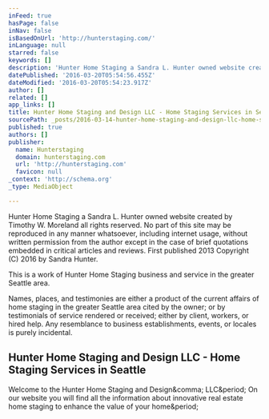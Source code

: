 ```yaml
---
inFeed: true
hasPage: false
inNav: false
isBasedOnUrl: 'http://hunterstaging.com/'
inLanguage: null
starred: false
keywords: []
description: 'Hunter Home Staging a Sandra L. Hunter owned website created by Timothy W. Moreland all rights reserved. No part of this site may be reproduced in any manner whatsoever, including internet usage, without written permission from the author except in the case of brief quotations embedded in critical articles and reviews. First published 2013 Copyright (C) 2016 by Sandra Hunter.'
datePublished: '2016-03-20T05:54:56.455Z'
dateModified: '2016-03-20T05:54:23.917Z'
author: []
related: []
app_links: []
title: Hunter Home Staging and Design LLC - Home Staging Services in Seattle
sourcePath: _posts/2016-03-14-hunter-home-staging-and-design-llc-home-staging-services-i.md
published: true
authors: []
publisher:
  name: Hunterstaging
  domain: hunterstaging.com
  url: 'http://hunterstaging.com'
  favicon: null
_context: 'http://schema.org'
_type: MediaObject

---
```

Hunter Home Staging a Sandra L. Hunter owned website created by Timothy W. Moreland all rights reserved. No part of this site may be reproduced in any manner whatsoever, including internet usage, without written permission from the author except in the case of brief quotations embedded in critical articles and reviews. First published 2013 Copyright (C) 2016 by Sandra Hunter.

This is a work of Hunter Home Staging business and service in the greater Seattle area. 

Names, places, and testimonies are either a product of the current affairs of home staging in the greater Seattle area cited by the owner; or by testimonials of service rendered or received; either by client, workers, or hired help. Any resemblance to business establishments, events, or locales is purely incidental.

<article style=""><h1>Hunter Home Staging and Design LLC - Home Staging Services in Seattle</h1><p>Welcome to the Hunter Home Staging and Design&amp;comma; LLC&amp;period; On our website you will find all the information about innovative real estate home staging to enhance the value of your home&amp;period;</p></article>